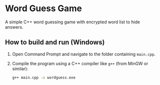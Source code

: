 # Word Guess Game

A simple C++ word guessing game with encrypted word list to hide answers.

## How to build and run (Windows)

1. Open Command Prompt and navigate to the folder containing `main.cpp`.

2. Compile the program using a C++ compiler like `g++` (from MinGW or similar):

   ```bat
   g++ main.cpp -o wordguess.exe
